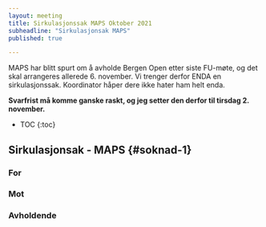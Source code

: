 ```yaml
---
layout: meeting
title: Sirkulasjonssak MAPS Oktober 2021
subheadline: "Sirkulasjonsak MAPS"
published: true

---
```


MAPS har blitt spurt om å avholde Bergen Open etter siste FU-møte, 
og det skal arrangeres allerede 6. november. Vi trenger derfor ENDA 
en sirkulasjonssak. Koordinator håper dere ikke hater ham helt enda. 

__Svarfrist må komme ganske raskt, og jeg setter den derfor til tirsdag 2. november.__

* TOC
{:toc}

## Sirkulasjonsak - MAPS {#soknad-1}

### For

### Mot

### Avholdende
